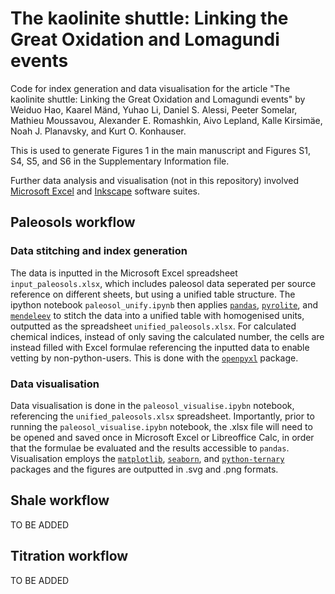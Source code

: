 # The kaolinite shuttle: Linking the Great Oxidation and Lomagundi events

Code for index generation and data visualisation for the article "The kaolinite shuttle: Linking the Great Oxidation and Lomagundi events" by Weiduo Hao, Kaarel Mänd, Yuhao Li, Daniel S. Alessi, Peeter Somelar, Mathieu Moussavou, Alexander E. Romashkin, Aivo Lepland, Kalle Kirsimäe, Noah J. Planavsky, and Kurt O. Konhauser.

This is used to generate Figures 1 in the main manuscript and Figures S1, S4, S5, and S6 in the Supplementary Information file.

Further data analysis and visualisation (not in this repository) involved [Microsoft Excel](https://www.microsoft.com/en-us/microsoft-365/excel) and [Inkscape](https://inkscape.org/) software suites.

## Paleosols workflow

### Data stitching and index generation

The data is inputted in the Microsoft Excel spreadsheet `input_paleosols.xlsx`, which includes paleosol data seperated per source reference on different sheets, but using a unified table structure.
The ipython notebook `paleosol_unify.ipynb` then applies [`pandas`](https://github.com/pandas-dev/pandas), [`pyrolite`](https://github.com/morganjwilliams/pyrolite/), and [`mendeleev`](https://github.com/lmmentel/mendeleev) to stitch the data into a unified table with homogenised units, outputted as the spreadsheet `unified_paleosols.xlsx`.
For calculated chemical indices, instead of only saving the calculated number, the cells are instead filled with Excel formulae referencing the inputted data to enable vetting by non-python-users.
This is done with the [`openpyxl`](https://foss.heptapod.net/openpyxl/openpyxl) package.

### Data visualisation

Data visualisation is done in the `paleosol_visualise.ipybn` notebook, referencing the `unified_paleosols.xlsx` spreadsheet.
Importantly, prior to running the `paleosol_visualise.ipybn` notebook, the .xlsx file will need to be opened and saved once in Microsoft Excel or Libreoffice Calc, in order that the formulae be evaluated and the results accessible to `pandas`.
Visualisation employs the [`matplotlib`](https://github.com/matplotlib/matplotlib), [`seaborn`](https://github.com/mwaskom/seaborn/), and [`python-ternary`](https://github.com/marcharper/python-ternary) packages and the figures are outputted in .svg and .png formats.

## Shale workflow

TO BE ADDED

## Titration workflow

TO BE ADDED
